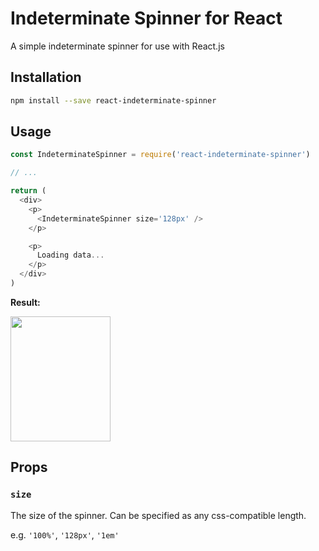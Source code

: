 # Indeterminate Spinner for React

A simple indeterminate spinner for use with React.js

## Installation

```sh
npm install --save react-indeterminate-spinner
```

## Usage

```js
const IndeterminateSpinner = require('react-indeterminate-spinner')

// ...

return (
  <div>
    <p>
      <IndeterminateSpinner size='128px' />
    </p>

    <p>
      Loading data...
    </p>
  </div>
)
```

**Result:**

<img src="example.gif" width="160" height="200" />

## Props

### `size`

The size of the spinner. Can be specified as any css-compatible length.

e.g. `'100%'`, `'128px'`, `'1em'`
